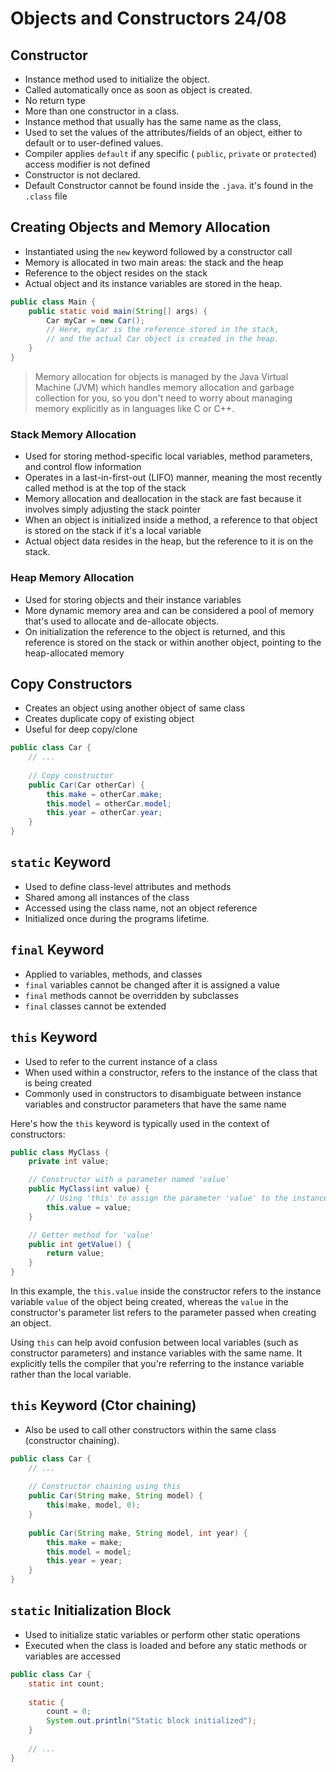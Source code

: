 # Objects and Constructors 24/08

## Constructor

- Instance method used to initialize the object.
- Called automatically once as soon as object is created.
- No return type
- More than one constructor in a class.
- Instance method that usually has the same name as the class,
- Used to set the values of the attributes/fields of an object, either to default or to user-defined values.
- Compiler applies `default` if any specific ( `public`, `private` or `protected`) access modifier is not defined
- Constructor is not declared.
- Default Constructor cannot be found inside the `.java`. it's found in the `.class` file

## Creating Objects and Memory Allocation

- Instantiated using the `new` keyword followed by a constructor call
- Memory is allocated in two main areas: the stack and the heap
- Reference to the object resides on the stack
- Actual object and its instance variables are stored in the heap.

```java
public class Main {
    public static void main(String[] args) {
        Car myCar = new Car();
        // Here, myCar is the reference stored in the stack,
        // and the actual Car object is created in the heap.
    }
}
```

> Memory allocation for objects is managed by the Java Virtual Machine (JVM) which handles memory allocation and garbage collection for you, so you don't need to worry about managing memory explicitly as in languages like C or C++.

### Stack Memory Allocation

- Used for storing method-specific local variables, method parameters, and control flow information
- Operates in a last-in-first-out (LIFO) manner, meaning the most recently called method is at the top of the stack
- Memory allocation and deallocation in the stack are fast because it involves simply adjusting the stack pointer
- When an object is initialized inside a method, a reference to that object is stored on the stack if it's a local variable
- Actual object data resides in the heap, but the reference to it is on the stack.

### Heap Memory Allocation

- Used for storing objects and their instance variables
- More dynamic memory area and can be considered a pool of memory that's used to allocate and de-allocate objects.
- On initialization the reference to the object is returned, and this reference is stored on the stack or within another object, pointing to the heap-allocated memory

## Copy Constructors

- Creates an object using another object of same class
- Creates duplicate copy of existing object
- Useful for deep copy/clone

```java
public class Car {
    // ...
    
    // Copy constructor
    public Car(Car otherCar) {
        this.make = otherCar.make;
        this.model = otherCar.model;
        this.year = otherCar.year;
    }
}
```

## `static` Keyword

- Used to define class-level attributes and methods
- Shared among all instances of the class
- Accessed using the class name, not an object reference
- Initialized once during the programs lifetime.

## `final` Keyword

- Applied to variables, methods, and classes
- `final` variables cannot be changed after it is assigned a value
- `final` methods cannot be overridden by subclasses
- `final` classes cannot be extended

## `this` Keyword

- Used to refer to the current instance of a class
- When used within a constructor, refers to the instance of the class that is being created
- Commonly used in constructors to disambiguate between instance variables and constructor parameters that have the same name

Here's how the `this` keyword is typically used in the context of constructors:

```java
public class MyClass {
    private int value;

    // Constructor with a parameter named 'value'
    public MyClass(int value) {
        // Using 'this' to assign the parameter 'value' to the instance variable 'value'
        this.value = value;
    }

    // Getter method for 'value'
    public int getValue() {
        return value;
    }
}
```

In this example, the `this.value` inside the constructor refers to the instance variable `value` of the object being created, whereas the `value` in the constructor's parameter list refers to the parameter passed when creating an object.

Using `this` can help avoid confusion between local variables (such as constructor parameters) and instance variables with the same name. It explicitly tells the compiler that you're referring to the instance variable rather than the local variable.

## `this` Keyword (Ctor chaining)

- Also be used to call other constructors within the same class (constructor chaining).

```java
public class Car {
    // ...
    
    // Constructor chaining using this
    public Car(String make, String model) {
        this(make, model, 0);
    }
    
    public Car(String make, String model, int year) {
        this.make = make;
        this.model = model;
        this.year = year;
    }
}
```

## `static` Initialization Block

- Used to initialize static variables or perform other static operations
- Executed when the class is loaded and before any static methods or variables are accessed

```java
public class Car {
    static int count;
    
    static {
        count = 0;
        System.out.println("Static block initialized");
    }
    
    // ...
}
```

